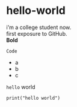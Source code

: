 # hello-world
i'm a college student now. <br />
first exposure to GitHub. <br />
**Bold**
```
Code
```
- a
- b
- c

`hello` world

```python3
print("hello world")
```
